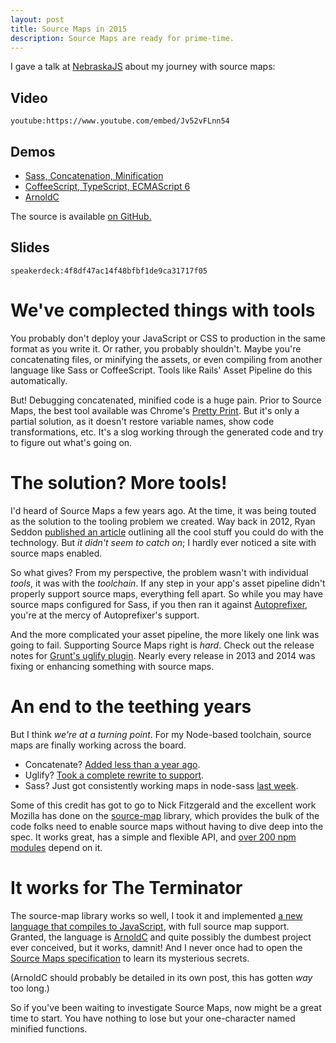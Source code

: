 ```yaml
---
layout: post
title: Source Maps in 2015
description: Source Maps are ready for prime-time.
---
```


I gave a talk at [NebraskaJS][nejs] about my journey with source maps:

## Video

`youtube:https://www.youtube.com/embed/Jv52vFLnn54`

## Demos

- [Sass, Concatenation, Minification](http://projects.steele.blue/source-maps/example1.html)
- [CoffeeScript, TypeScript, ECMAScript 6](http://projects.steele.blue/source-maps/example2.html)
- [ArnoldC](http://projects.steele.blue/source-maps/example3.html)

The source is available [on GitHub.](https://github.com/mattdsteele/sourcemaps-presentation/tree/master/examples)

## Slides

`speakerdeck:4f8df47ac14f48bfbf1de9ca31717f05`

# We've complected things with tools

You probably don't deploy your JavaScript or CSS to production in the same format as you write it.
Or rather, you probably shouldn't.
Maybe you're concatenating files, or minifying the assets, or even compiling from another language like Sass or CoffeeScript.
Tools like Rails' Asset Pipeline do this automatically.

But! Debugging concatenated, minified code is a huge pain.
Prior to Source Maps, the best tool available was Chrome's [Pretty Print](https://developer.chrome.com/devtools/docs/javascript-debugging#pretty-print).
But it's only a partial solution, as it doesn't restore variable names, show code transformations, etc. It's a slog working through the generated code and try to figure out what's going on.

# The solution? More tools!

I'd heard of Source Maps a few years ago.
At the time, it was being touted as the solution to the tooling problem we created.
Way back in 2012, Ryan Seddon [published an article](https://www.html5rocks.com/en/tutorials/developertools/sourcemaps/) outlining all the cool stuff you could do with the technology.
But _it didn't seem to catch on_; I hardly ever noticed a site with source maps enabled.

So what gives? From my perspective, the problem wasn't with individual _tools_, it was with the _toolchain_.
If any step in your app's asset pipeline didn't properly support source maps, everything fell apart.
So while you may have source maps configured for Sass, if you then ran it against [Autoprefixer](https://github.com/postcss/autoprefixer), you're at the mercy of Autoprefixer's support.

And the more complicated your asset pipeline, the more likely one link was going to fail.
Supporting Source Maps right is _hard_. Check out the release notes for [Grunt's uglify plugin](https://github.com/gruntjs/grunt-contrib-uglify#release-history). Nearly every release in 2013 and 2014 was fixing or enhancing something with source maps.

# An end to the teething years

But I think _we're at a turning point_. For my Node-based toolchain, source maps are finally working across the board.

- Concatenate? [Added less than a year ago](https://github.com/gruntjs/grunt-contrib-concat/pull/59).
- Uglify? [Took a complete rewrite to support](https://github.com/mishoo/UglifyJS2).
- Sass? Just got consistently working maps in node-sass [last week](https://github.com/sass/libsass/releases/tag/3.2.0).

Some of this credit has got to go to Nick Fitzgerald and the excellent work Mozilla has done on the [source-map](https://www.npmjs.com/package/source-map) library, which provides the bulk of the code folks need to enable source maps without having to dive deep into the spec. It works great, has a simple and flexible API, and [over 200 npm modules](https://www.npmjs.com/browse/depended/source-map) depend on it.

# It works for The Terminator

The source-map library works so well, I took it and implemented [a new language that compiles to JavaScript](https://github.com/mattdsteele/arnoldc.js), with full source map support.
Granted, the language is [ArnoldC](https://github.com/lhartikk/ArnoldC) and quite possibly the dumbest project ever conceived, but it works, damnit!
And I never once had to open the [Source Maps specification](https://docs.google.com/document/d/1U1RGAehQwRypUTovF1KRlpiOFze0b-_2gc6fAH0KY0k/edit) to learn its mysterious secrets.

(ArnoldC should probably be detailed in its own post, this has gotten _way_ too long.)

So if you've been waiting to investigate Source Maps, now might be a great time to start. You have nothing to lose but your one-character named minified functions.

[nejs]: http://www.nebraskajs.com
